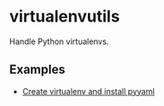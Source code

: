 # virtualenvutils

Handle Python virtualenvs.

## Examples

* [Create virtualenv and install pyyaml](./Example_create_virtualenv_and_install_pyyaml_test.go)
